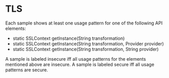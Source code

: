 # TLS
Each sample shows at least one usage pattern for one of the following API elements:
* static SSLContext getInstance(String transformation)
* static SSLContext getInstance(String transformation, Provider provider)
* static SSLContext getInstance(String transformation, String provider)

A sample is labeled insecure iff all usage patterns for the elements mentioned above are insecure. A sample is labeled secure iff all usage patterns are secure.

